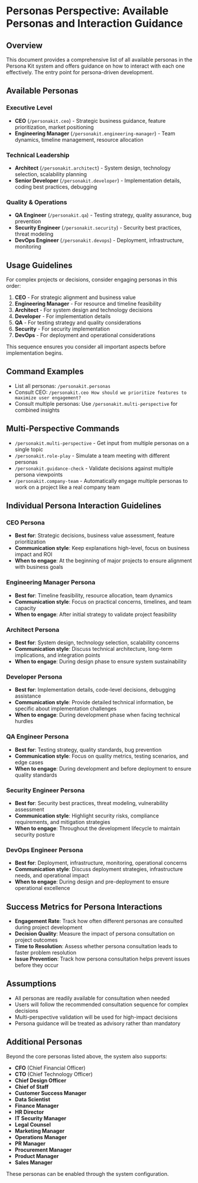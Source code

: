 # Personas Perspective: Available Personas and Interaction Guidance

## Overview
This document provides a comprehensive list of all available personas in the Persona Kit system and offers guidance on how to interact with each one effectively. The entry point for persona-driven development.

## Available Personas

### Executive Level
- **CEO** (`/personakit.ceo`) - Strategic business guidance, feature prioritization, market positioning
- **Engineering Manager** (`/personakit.engineering-manager`) - Team dynamics, timeline management, resource allocation

### Technical Leadership
- **Architect** (`/personakit.architect`) - System design, technology selection, scalability planning
- **Senior Developer** (`/personakit.developer`) - Implementation details, coding best practices, debugging

### Quality & Operations
- **QA Engineer** (`/personakit.qa`) - Testing strategy, quality assurance, bug prevention
- **Security Engineer** (`/personakit.security`) - Security best practices, threat modeling
- **DevOps Engineer** (`/personakit.devops`) - Deployment, infrastructure, monitoring

## Usage Guidelines

For complex projects or decisions, consider engaging personas in this order:
1. **CEO** - For strategic alignment and business value
2. **Engineering Manager** - For resource and timeline feasibility
3. **Architect** - For system design and technology decisions
4. **Developer** - For implementation details
5. **QA** - For testing strategy and quality considerations
6. **Security** - For security implementation
7. **DevOps** - For deployment and operational considerations

This sequence ensures you consider all important aspects before implementation begins.

## Command Examples

- List all personas: `/personakit.personas`
- Consult CEO: `/personakit.ceo How should we prioritize features to maximize user engagement?`
- Consult multiple personas: Use `/personakit.multi-perspective` for combined insights

## Multi-Perspective Commands

- `/personakit.multi-perspective` - Get input from multiple personas on a single topic
- `/personakit.role-play` - Simulate a team meeting with different personas
- `/personakit.guidance-check` - Validate decisions against multiple persona viewpoints
- `/personakit.company-team` - Automatically engage multiple personas to work on a project like a real company team

## Individual Persona Interaction Guidelines

### CEO Persona
- **Best for**: Strategic decisions, business value assessment, feature prioritization
- **Communication style**: Keep explanations high-level, focus on business impact and ROI
- **When to engage**: At the beginning of major projects to ensure alignment with business goals

### Engineering Manager Persona
- **Best for**: Timeline feasibility, resource allocation, team dynamics
- **Communication style**: Focus on practical concerns, timelines, and team capacity
- **When to engage**: After initial strategy to validate project feasibility

### Architect Persona
- **Best for**: System design, technology selection, scalability concerns
- **Communication style**: Discuss technical architecture, long-term implications, and integration points
- **When to engage**: During design phase to ensure system sustainability

### Developer Persona
- **Best for**: Implementation details, code-level decisions, debugging assistance
- **Communication style**: Provide detailed technical information, be specific about implementation challenges
- **When to engage**: During development phase when facing technical hurdles

### QA Engineer Persona
- **Best for**: Testing strategy, quality standards, bug prevention
- **Communication style**: Focus on quality metrics, testing scenarios, and edge cases
- **When to engage**: During development and before deployment to ensure quality standards

### Security Engineer Persona
- **Best for**: Security best practices, threat modeling, vulnerability assessment
- **Communication style**: Highlight security risks, compliance requirements, and mitigation strategies
- **When to engage**: Throughout the development lifecycle to maintain security posture

### DevOps Engineer Persona
- **Best for**: Deployment, infrastructure, monitoring, operational concerns
- **Communication style**: Discuss deployment strategies, infrastructure needs, and operational impact
- **When to engage**: During design and pre-deployment to ensure operational excellence

## Success Metrics for Persona Interactions

- **Engagement Rate**: Track how often different personas are consulted during project development
- **Decision Quality**: Measure the impact of persona consultation on project outcomes
- **Time to Resolution**: Assess whether persona consultation leads to faster problem resolution
- **Issue Prevention**: Track how persona consultation helps prevent issues before they occur

## Assumptions
- All personas are readily available for consultation when needed
- Users will follow the recommended consultation sequence for complex decisions
- Multi-perspective validation will be used for high-impact decisions
- Persona guidance will be treated as advisory rather than mandatory

## Additional Personas

Beyond the core personas listed above, the system also supports:
- **CFO** (Chief Financial Officer)
- **CTO** (Chief Technology Officer)
- **Chief Design Officer**
- **Chief of Staff**
- **Customer Success Manager**
- **Data Scientist**
- **Finance Manager**
- **HR Director**
- **IT Security Manager**
- **Legal Counsel**
- **Marketing Manager**
- **Operations Manager**
- **PR Manager**
- **Procurement Manager**
- **Product Manager**
- **Sales Manager**

These personas can be enabled through the system configuration.